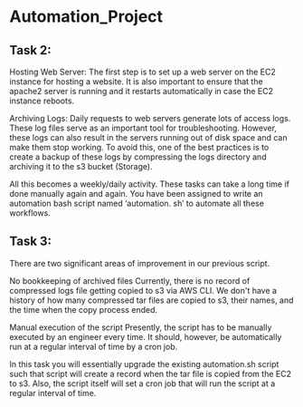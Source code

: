 # Automation_Project
Task 2:
--------
Hosting Web Server: The first step is to set up a web server on the EC2 instance for hosting a website. It is also important to ensure that the apache2 server is running and it restarts automatically in case the EC2 instance reboots.

Archiving Logs: Daily requests to web servers generate lots of access logs. These log files serve as an important tool for troubleshooting. However, these logs can also result in the servers running out of disk space and can make them stop working. To avoid this, one of the best practices is to create a backup of these logs by compressing the logs directory and archiving it to the s3 bucket (Storage).

All this becomes a weekly/daily activity. These tasks can take a long time if done manually again and again. You have been assigned to write an automation bash script named ‘automation. sh’ to automate all these workflows.

Task 3:
--------
There are two significant areas of improvement in our previous script.

No bookkeeping of archived files Currently, there is no record of compressed logs file getting copied to s3 via AWS CLI. We don't have a history of how many compressed tar files are copied to s3, their names, and the time when the copy process ended.

Manual execution of the script Presently, the script has to be manually executed by an engineer every time. It should, however, be automatically run at a regular interval of time by a cron job.

In this task you will essentially upgrade the existing automation.sh script such that script will create a record when the tar file is copied from the EC2 to s3. Also, the script itself will set a cron job that will run the script at a regular interval of time.
